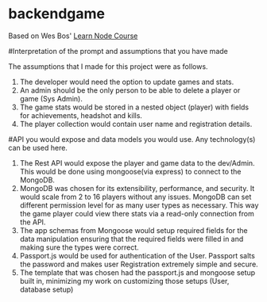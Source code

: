 # backendgame

Based on Wes Bos' <a href="https://learnnode.com/" target="_blank" >Learn Node Course</a>

#Interpretation of the prompt and assumptions that you have made

The assumptions that I made for this project were as follows.
1.	The developer would need the option to update games and stats.
2.	An admin should be the only person to be able to delete a player or game (Sys Admin).
3.	The game stats would be stored in a nested object (player) with fields for achievements, headshot and kills.
4.	The player collection would contain user name and registration details.
 
#API you would expose and data models you would use. Any technology(s) can be used here. 

1.	The Rest API would expose the player and game data to the dev/Admin. This would be done using mongoose(via express) to connect to the MongoDB.
2.	MongoDB was chosen for its extensibility, performance, and security. It would scale from 2 to 16 players without any issues. MongoDB can set different permission level for as many user types as necessary. This way the game player could view there stats via a read-only connection from the API.
3.	The app schemas from Mongoose would setup required fields for the data manipulation ensuring that the required fields were filled in and making sure the types were correct.
4.	Passport.js would be used for authentication of the User. Passport salts the password and makes user Registration extremely simple and secure. 
5.	The template that was chosen had the passport.js and mongoose setup built in, minimizing my work on customizing those setups (User, database setup)

